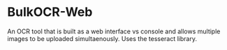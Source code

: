 # BulkOCR-Web
An OCR tool that is built as a web interface vs console and allows multiple images to be uploaded simultaenously.  Uses the tesseract library.
